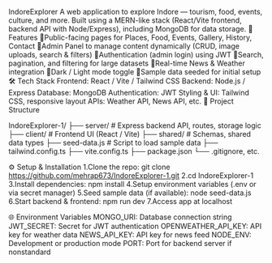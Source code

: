 IndoreExplorer
A web application to explore Indore — tourism, food, events, culture, and more. Built using a MERN-like stack (React/Vite frontend, backend API with Node/Express), including MongoDB for data storage.
🚀 Features
Public-facing pages for Places, Food, Events, Gallery, History, Contact
Admin Panel to manage content dynamically (CRUD, image uploads, search & filters)
Authentication (admin login) using JWT
Search, pagination, and filtering for large datasets
Real-time News & Weather integration
Dark / Light mode toggle
Sample data seeded for initial setup
🛠 Tech Stack
Frontend: React / Vite / Tailwind CSS
Backend: Node.js / Express
Database: MongoDB
Authentication: JWT
Styling & UI: Tailwind CSS, responsive layout
APIs: Weather API, News API, etc.
📁 Project Structure

IndoreExplorer-1/
├── server/             # Express backend API, routes, storage logic
├── client/             # Frontend UI (React / Vite)
├── shared/             # Schemas, shared data types
├── seed-data.js        # Script to load sample data
├── tailwind.config.ts
├── vite.config.ts
├── package.json
└── .gitignore, etc.

⚙ Setup & Installation
1.Clone the repo: git clone https://github.com/mehrap673/IndoreExplorer-1.git
2.cd IndoreExplorer-1
3.Install dependencies: npm install
4.Setup environment variables (.env or via secret manager)
5.Seed sample data (if available): node seed-data.js
6.Start backend & frontend: npm run dev
7.Access app at localhost


🌐 Environment Variables
MONGO_URI: Database connection string
JWT_SECRET: Secret for JWT authentication
OPENWEATHER_API_KEY: API key for weather data
NEWS_API_KEY: API key for news feed
NODE_ENV: Development or production mode
PORT: Port for backend server if nonstandard
